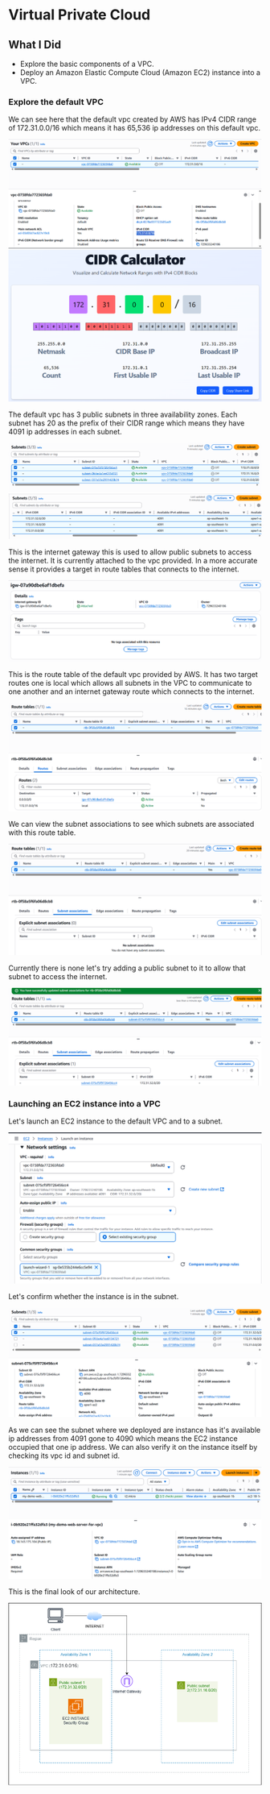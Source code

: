# Virtual Private Cloud

## What I Did

- Explore the basic components of a VPC.
- Deploy an Amazon Elastic Compute Cloud (Amazon EC2) instance into a VPC.
<!-- - Deploy a basic VPC with public subnets. -->

### Explore the default VPC

We can see here that the default vpc created by AWS has IPv4 CIDR range of 172.31.0.0/16 which means it has 65,536 ip addresses on this default vpc.

![vpc-explore](./screenshots/vpc/vpc-explore.png)
![vpc-explore2](./screenshots/vpc/vpc-explore2.png)

The default vpc has 3 public subnets in three availability zones. Each subnet has 20 as the prefix of their CIDR range which means they have 4091 ip addresses in each subnet.

![vpc-explore3](./screenshots/vpc/vpc-explore3.png)
![vpc-explore4](./screenshots/vpc/vpc-explore4.png)

This is the internet gateway this is used to allow public subnets to access the internet. It is currently attached to the vpc provided. In a more accurate sense it provides a target in route tables that connects to the internet.

![vpc-explore5](./screenshots/vpc/vpc-explore5.png)

This is the route table of the default vpc provided by AWS. It has two target routes one is local which allows all subnets in the VPC to communicate to one another and an internet gateway route which connects to the internet.

![vpc-explore6](./screenshots/vpc/vpc-explore6.png)

We can view the subnet associations to see which subnets are associated with this route table.

![vpc-explore7](./screenshots/vpc/vpc-explore7.png)

Currently there is none let's try adding a public subnet to it to allow that subnet to access the internet.

![vpc-explore8](./screenshots/vpc/vpc-explore8.png)

### Launching an EC2 instance into a VPC

Let's launch an EC2 instance to the default VPC and to a subnet.

![vpc-ec2](./screenshots/vpc/vpc-ec2.png)

Let's confirm whether the instance is in the subnet.

![vpc-ec2-2](./screenshots/vpc/vpc-ec2-2.png)

As we can see the subnet where we deployed are instance has it's available ip addresses from 4091 gone to 4090 which means the EC2 instance occupied that one ip address. We can also verify it on the instance itself by checking its vpc id and subnet id.

![vpc-ec2-3](./screenshots/vpc/vpc-ec2-3.png)

This is the final look of our architecture.

![vpc-intro](./screenshots/vpc/vpc-intro.png)